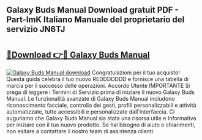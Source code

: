 ## Galaxy Buds Manual Download gratuit PDF - Part-ImK Italiano Manuale del proprietario del servizio JN6TJ

# <h2><a href="http://dfctny.blite.top/?on=Galaxy+Buds+Manual">🔗Download 👉🔴 Galaxy Buds Manual</a></h2>

[![Galaxy Buds Manual download](https://i.imgur.com/lujVjoI.png)](http://dfctny.blite.top/?on=Galaxy+Buds+Manual)
Congratulazioni per il tuo acquisto! Questa guida celebra il tuo nuovo REDDDDDDD e fornisce una tabella di marcia per il successo delle operazioni. Accordo Utente IMPORTANTE Si prega di leggere i Termini di Servizio prima di iniziare il nuovo Galaxy Buds Manual. Le funzionalità avanzate di Galaxy Buds Manual includono riconoscimento facciale, controllo dei gesti, profili personalizzabili e attività automatizzate, tutte accessibili e personalizzate dall'interfaccia. Ci auguriamo che Galaxy Buds Manual sia stata una risorsa utile e Informativa per iniziare con il tuo nuovo prodotto. Se hai bisogno di aiuto o chiarimenti, non esitare a contattare il nostro team di assistenza clienti.
